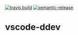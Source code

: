 [![travis build](https://img.shields.io/travis/com/SimonSiefke/vscode-ddev.svg?style=flat-square)](https://travis-ci.com/SimonSiefke/vscode-ddev) [![semantic-release](https://img.shields.io/badge/%20%20%F0%9F%93%A6%F0%9F%9A%80-semantic--release-e10079.svg?style=flat-square)](https://github.com/semantic-release/semantic-release)

# vscode-ddev

